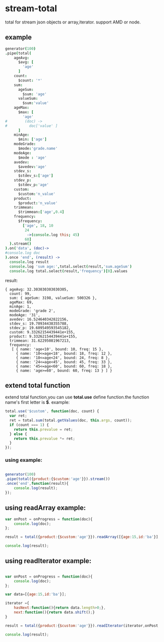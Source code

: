 # stream-total

total for stream json objects or array,iterator.
support AMD or node.

## example


```coffeescript
generator(100)
.pipe(total(
    ageAvg:
      $avg: [
        'age'
      ]
    count:
      $count: '*'
    sum:
      ageSum:
        $sum: 'age'
      valueSum:
        $sum:'value'
    ageMax:
      $max: [
        'age'
#        (doc) ->
#          doc['value' ]
      ]
    minAge:
      $min: ['age']
    modeGrade:
      $mode:'grade.name'
    modeAge:
      $mode : 'age'
    avedev:
      $avedev:'age'
    stdev_s:
      $stdev_s:['age']
    stdev_p:
      $stdev_p:'age'
    custom:
      $custom:'n_value'
    product:
      $product:'n_value'
    trimmean:
      $trimmean:['age',0.4]
    frequency:
      $frequency:
        ['age', 18, 10
         24
          ->(console.log this; 45)
         60]
  ).stream()
).on('data', (doc)->
#console.log doc
).once 'end', (result) ->
  console.log result
  console.log 'sum age:',total.select(result,'sum.ageSum')
  console.log total.select(result,'frequency')[0].values
```

result:

```javascrip
{ ageAvg: 32.303030303030305,
  count: 99,
  sum: { ageSum: 3198, valueSum: 500326 },
  ageMax: 69,
  minAge: 1,
  modeGrade: 'grade 2',
  modeAge: '31',
  avedev: 16.524640342822156,
  stdev_s: 19.70934438355788,
  stdev_p: 19.609549593545182,
  custom: 9.33262154439441e+155,
  product: 9.33262154439441e+155,
  trimmean: 31.62295081967213,
  frequency: 
   [ { name: 'age<10', bound: 10, freq: 15 },
     { name: '10<=age<18', bound: 18, freq: 12 },
     { name: '18<=age<24', bound: 24, freq: 8 },
     { name: '24<=age<45', bound: 45, freq: 33 },
     { name: '45<=age<60', bound: 60, freq: 18 },
     { name: 'age>=60', bound: 60, freq: 13 } ] }

```

## extend total function

extend total function,you can use **total.use** define function.the function name's first letter is **$**.
example:

```javascript
total.use('$custom', function(doc, count) {
  var ret;
  ret = total.sum(total.getValues(doc, this.args, count));
  if (count === 1) {
    return this.prevalue = ret;
  } else {
    return this.prevalue *= ret;
  }
});
```
### using example:

```javascript

generator(100)
.pipe(total({product:{$custom:'age'}}).stream())
.once('end',function(result){
    console.log(result);
});

```

## using readArray example:

```javascript
var onPost = onProgress = function(doc){
    console.log(doc);
};

result = total({product:{$custom:'age'}}).readArray([{age:15,id:'ba'}],onPost,onProgress);

console.log(result);
```

## using readIterator example:

```javascript

var onPost = onProgress = function(doc){
    console.log(doc);
};

var data=[{age:15,id:'ba'}];

iterator ={
    hasNext:function(){return data.length>0;},
    next:function(){return data.shift();}
}

result = total({product:{$custom:'age'}}).readIterator(iterator,onPost,onProgress);

console.log(result);
```